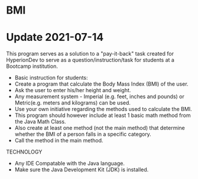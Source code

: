 # BMI

# Update 2021-07-14

This program serves as a solution to a "pay-it-back" task created for HyperionDev to serve as a question/instruction/task for students at a Bootcamp institution.
  - Basic instruction for students:
  - Create a program that calculate the Body Mass Index (BMI) of the user.
  - Ask the user to enter his/her height and weight.
  - Any measurement system - Imperial (e.g. feet, inches and pounds) or Metric(e.g. meters and kilograms) can be used.
  - Use your own initiative regarding the methods used to calculate the BMI.
  - This program should however include at least 1 basic math method from the Java Math Class.
  - Also create at least one method (not the main method) that determine whether the BMI of a person falls in a specific category.
  - Call the method in the main method. 
 
 TECHNOLOGY
 
  - Any IDE Compatable with the Java language.
  - Make sure the Java Development Kit (JDK) is installed.
 
 
